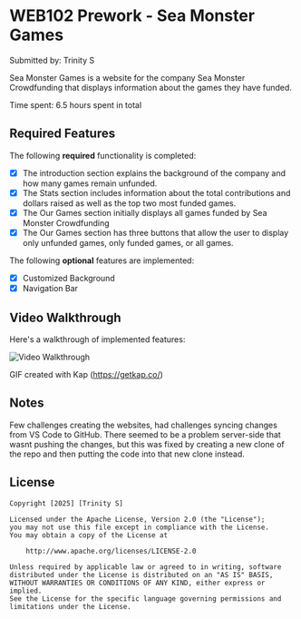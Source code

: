 # WEB102 Prework - Sea Monster Games

Submitted by: Trinity S

Sea Monster Games is a website for the company Sea Monster Crowdfunding that displays information about the games they have funded.

Time spent: 6.5 hours spent in total

## Required Features

The following **required** functionality is completed:

* [x] The introduction section explains the background of the company and how many games remain unfunded.
* [x] The Stats section includes information about the total contributions and dollars raised as well as the top two most funded games.
* [x] The Our Games section initially displays all games funded by Sea Monster Crowdfunding
* [x] The Our Games section has three buttons that allow the user to display only unfunded games, only funded games, or all games.

The following **optional** features are implemented:

* [x] Customized Background
* [x] Navigation Bar

## Video Walkthrough

Here's a walkthrough of implemented features:

<img src='assets/Website Walkthrough.gif' title='Video Walkthrough' width='' alt='Video Walkthrough' />

<!-- Replace this with whatever GIF tool you used! -->
GIF created with Kap   (https://getkap.co/)


## Notes

Few challenges creating the websites, had challenges syncing changes from VS Code to GitHub. There seemed to be a problem server-side that wasnt pushing the changes, but this was fixed by creating a new clone of the repo and then putting the code into that new clone instead.

## License

    Copyright [2025] [Trinity S]

    Licensed under the Apache License, Version 2.0 (the "License");
    you may not use this file except in compliance with the License.
    You may obtain a copy of the License at

        http://www.apache.org/licenses/LICENSE-2.0

    Unless required by applicable law or agreed to in writing, software
    distributed under the License is distributed on an "AS IS" BASIS,
    WITHOUT WARRANTIES OR CONDITIONS OF ANY KIND, either express or implied.
    See the License for the specific language governing permissions and
    limitations under the License.
